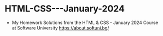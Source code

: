 # HTML-CSS---January-2024

* My Homework Solutions from the HTML & CSS - January 2024 Course at Software University https://about.softuni.bg/
